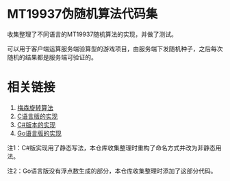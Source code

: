 MT19937伪随机算法代码集
=====================

收集整理了不同语言的MT19937随机算法的实现，并做了测试。

可以用于客户端运算服务端验算型的游戏项目，由服务端下发随机种子，之后每次随机的结果都是服务端可验证的。

相关链接
=======

1. [梅森旋转算法](http://zh.wikipedia.org/wiki/%E6%A2%85%E6%A3%AE%E6%97%8B%E8%BD%AC%E7%AE%97%E6%B3%95)
2. [C语言版的实现](http://www.math.sci.hiroshima-u.ac.jp/~m-mat/MT/emt64.html)
3. [C#版本的实现](https://github.com/M-S-D/Team-Splitter/blob/master/mt19937.cs)
4. [Go语言版的实现](https://github.com/seehuhn/mt19937/blob/master/mt19937.go)

注1：C#版实现用了静态写法，本仓库收集整理时重构了命名方式并改为非静态用法。

注2：Go语言版没有浮点数生成的部分，本仓库收集整理时添加了这部分代码。
